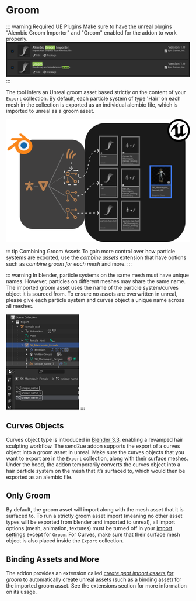 # Groom

::: warning Required UE Plugins
Make sure to have the unreal plugins "Alembic Groom Importer" and "Groom" enabled for the addon to work properly.
![3](./images/groom/3.png)
:::

The tool infers an Unreal groom asset based strictly on the content of your `Export` collection. By default, each
particle system of type 'Hair' on each mesh in the collection is exported as an individual alembic file, which is
imported to unreal as a groom asset.

![1](./images/groom/1.png)

::: tip Combining Groom Assets
To gain more control over how particle systems are exported, use the [_combine assets_](/extensions/combine-assets.html)
extension that have options such as _combine groom for each mesh_ and more.
:::

::: warning
In blender, particle systems on the same mesh must have unique names. However, particles on different meshes may share
the same name. The imported groom asset uses the name of the particle system/curves object it is sourced from. To
ensure no assets are overwritten in unreal, please give each particle system and curves object a unique name
across all meshes.

<img src="./images/groom/2.png" alt="drawing" width="200"/>
:::

## Curves Objects

Curves object type is introduced in [Blender 3.3](https://www.blender.org/download/releases/3-3/), enabling a revamped hair sculpting workflow. The send2ue addon
supports the export of a curves object into a groom asset in unreal. Make sure the curves objects that you want to
export are in the `Export` collection, along with their surface meshes. Under the hood, the addon temporarily converts
the curves object into a hair particle system on the mesh that it’s surfaced to, which would then be exported as an alembic file.

## Only Groom

By default, the groom asset will import along with the mesh asset that it is surfaced to. To run a strictly groom asset
import (meaning no other asset types will be exported from blender and imported to unreal), all import options (mesh,
animation, textures) must be turned off in your [import settings](/settings/import.html) except for `Groom`.
For Curves, make sure that their surface mesh object is also placed inside the `Export` collection.

## Binding Assets and More

The addon provides an extension called [_create psot import assets for groom_](/extensions/create-post-import-groom-assets)
to automatically create unreal assets (such as a binding asset) for the imported groom asset. See the extensions section
for more information on its usage.
